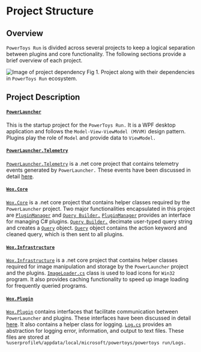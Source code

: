 # Project Structure
## Overview
`PowerToys Run` is divided across several projects to keep a logical separation between plugins and core functionality. The following sections provide a brief overview of each project.

![Image of project dependency](/doc/images/launcher/launcher_dependency.PNG)
Fig 1. Project along with their dependencies in `PowerToys Run` ecosystem.

## Project Description
#### [`PowerLauncher`](/src/modules/launcher/PowerLauncher)
This is the startup project for the `PowerToys Run.` It is a WPF desktop application and follows the `Model-View-ViewModel (MVVM)` design pattern. Plugins play the role of `Model` and provide data to `ViewModel.`

#### [`PowerLauncher.Telemetry`](/src/modules/launcher/PowerLauncher.Telemetry)
[`PowerLauncher.Telemetry`](/src/modules/launcher/PowerLauncher.Telemetry) is a .net core project that contains telemetry events generated by `PowerLauncher.` These events have been discussed in detail [here](/doc/devdocs/modules/launcher/telemetry.md). 

#### [`Wox.Core`](/src/modules/launcher/Wox.Core)
[`Wox.Core`](/src/modules/launcher/Wox.Core) is a .net core project that contains helper classes required by the `PowerLauncher` project. Two major functionalities encapsulated in this project are [`PluginManager`](/src/modules/launcher/Wox.Core/Plugin/PluginManager.cs) and [`Query Builder.`](/src/modules/launcher/Wox.Core/Plugin/QueryBuilder.cs) [`PluginManager`](/src/modules/launcher/Wox.Core/Plugin/PluginManager.cs) provides an interface for managing C# plugins. [`Query Builder.`](/src/modules/launcher/Wox.Core/Plugin/QueryBuilder.cs) decimate user-typed query string and creates a [`Query`](/src/modules/launcher/Wox.Plugin/Query.cs) object. [`Query`](/src/modules/launcher/Wox.Plugin/Query.cs) object contains the action keyword and cleaned query, which is then sent to all plugins.

#### [`Wox.Infrastructure`](/src/modules/launcher/Wox.Infrastructure)
[`Wox.Infrastructure`](/src/modules/launcher/Wox.Infrastructure) is a .net core project that contains helper classes required for image manipulation and storage by the `PowerLauncher` project and the plugins. [`ImageLoader.cs`](/src/modules/launcher/Wox.Infrastructure/Image/ImageLoader.cs) class is used to load icons for `Win32` program. It also provides caching functionality to speed up image loading for frequently queried programs. 

#### [`Wox.Plugin`](/src/modules/launcher/Wox.Plugin) 
[`Wox.Plugin`](/src/modules/launcher/Wox.Plugin) contains interfaces that facilitate communication between `PowerLauncher` and plugins. These interfaces have been discussed in detail [here](/doc/devdocs/modules/launcher/architecture.md#flow-of-data-between-viewmodels-and-pluginsmodel). It also contains a helper class for logging. [`Log.cs`](/src/modules/launcher/Wox.Plugin/Logger/Log.cs) provides an abstraction for logging error, information, and output to text files. These files are stored at `%userprofile%/appdata/local/microsoft/powertoys/powertoys run/Logs.`
 

